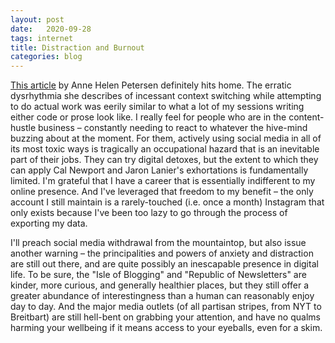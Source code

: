 ```yaml
---
layout: post
date:   2020-09-28
tags: internet
title: Distraction and Burnout
categories: blog
---
```


[This article](https://www.wired.com/story/how-work-became-an-inescapable-hellhole/) by Anne Helen Petersen definitely hits home. The erratic dysrhythmia she describes of incessant context switching while attempting to do actual work was eerily similar to what a lot of my sessions writing either code or prose look like. I really feel for people who are in the content-hustle business – constantly needing to react to whatever the hive-mind buzzing about at the moment.  For them, actively using social media in all of its most toxic ways is tragically an occupational hazard that is an inevitable part of their jobs. They can try digital detoxes, but the extent to which they can apply Cal Newport and Jaron Lanier's exhortations is fundamentally limited. I'm grateful that I have a career that is essentially indifferent to my online presence. And I've leveraged that freedom to my benefit – the only account I still maintain is a rarely-touched (i.e. once a month) Instagram that only exists because I've been too lazy to go through the process of exporting my data.

I'll preach social media withdrawal from the mountaintop, but also issue another warning – the principalities and powers of anxiety and distraction are still out there, and are quite possibly an inescapable presence in digital life. To be sure, the "Isle of Blogging" and "Republic of Newsletters" are kinder, more curious, and generally healthier places, but they still offer a greater abundance of interestingness than a human can reasonably enjoy day to day. And the major media outlets (of all partisan stripes, from NYT to Breitbart) are still hell-bent on grabbing your attention, and have no qualms harming your wellbeing if it means access to your eyeballs, even for a skim.
